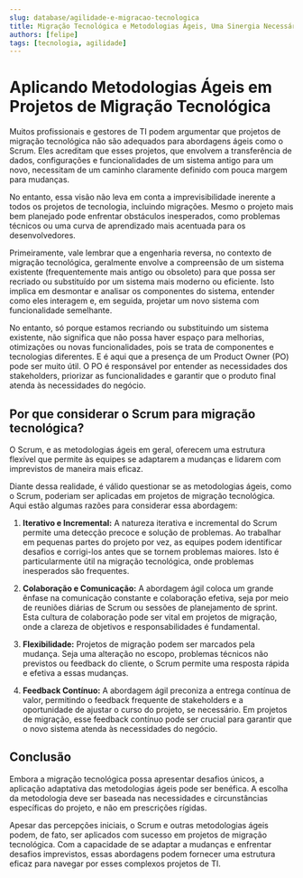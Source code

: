 ```yaml
---
slug: database/agilidade-e-migracao-tecnologica
title: Migração Tecnológica e Metodologias Ágeis, Uma Sinergia Necessária
authors: [felipe]
tags: [tecnologia, agilidade]
---
```


# Aplicando Metodologias Ágeis em Projetos de Migração Tecnológica

Muitos profissionais e gestores de TI podem argumentar que projetos de migração tecnológica não são adequados para abordagens ágeis como o Scrum. Eles acreditam que esses projetos, que envolvem a transferência de dados, configurações e funcionalidades de um sistema antigo para um novo, necessitam de um caminho claramente definido com pouca margem para mudanças.

No entanto, essa visão não leva em conta a imprevisibilidade inerente a todos os projetos de tecnologia, incluindo migrações. Mesmo o projeto mais bem planejado pode enfrentar obstáculos inesperados, como problemas técnicos ou uma curva de aprendizado mais acentuada para os desenvolvedores.

Primeiramente, vale lembrar que a engenharia reversa, no contexto de migração tecnológica, geralmente envolve a compreensão de um sistema existente (frequentemente mais antigo ou obsoleto) para que possa ser recriado ou substituído por um sistema mais moderno ou eficiente. Isto implica em desmontar e analisar os componentes do sistema, entender como eles interagem e, em seguida, projetar um novo sistema com funcionalidade semelhante.

No entanto, só porque estamos recriando ou substituindo um sistema existente, não significa que não possa haver espaço para melhorias, otimizações ou novas funcionalidades, pois se trata de componentes e tecnologias diferentes. E é aqui que a presença de um Product Owner (PO) pode ser muito útil. O PO é responsável por entender as necessidades dos stakeholders, priorizar as funcionalidades e garantir que o produto final atenda às necessidades do negócio.

## Por que considerar o Scrum para migração tecnológica?

O Scrum, e as metodologias ágeis em geral, oferecem uma estrutura flexível que permite às equipes se adaptarem a mudanças e lidarem com imprevistos de maneira mais eficaz.

Diante dessa realidade, é válido questionar se as metodologias ágeis, como o Scrum, poderiam ser aplicadas em projetos de migração tecnológica. Aqui estão algumas razões para considerar essa abordagem:

1. **Iterativo e Incremental:** A natureza iterativa e incremental do Scrum permite uma detecção precoce e solução de problemas. Ao trabalhar em pequenas partes do projeto por vez, as equipes podem identificar desafios e corrigi-los antes que se tornem problemas maiores. Isto é particularmente útil na migração tecnológica, onde problemas inesperados são frequentes.

2. **Colaboração e Comunicação:** A abordagem ágil coloca um grande ênfase na comunicação constante e colaboração efetiva, seja por meio de reuniões diárias de Scrum ou sessões de planejamento de sprint. Esta cultura de colaboração pode ser vital em projetos de migração, onde a clareza de objetivos e responsabilidades é fundamental.

3. **Flexibilidade:** Projetos de migração podem ser marcados pela mudança. Seja uma alteração no escopo, problemas técnicos não previstos ou feedback do cliente, o Scrum permite uma resposta rápida e efetiva a essas mudanças.

4. **Feedback Contínuo:** A abordagem ágil preconiza a entrega contínua de valor, permitindo o feedback frequente de stakeholders e a oportunidade de ajustar o curso do projeto, se necessário. Em projetos de migração, esse feedback contínuo pode ser crucial para garantir que o novo sistema atenda às necessidades do negócio.

## Conclusão

Embora a migração tecnológica possa apresentar desafios únicos, a aplicação adaptativa das metodologias ágeis pode ser benéfica. A escolha da metodologia deve ser baseada nas necessidades e circunstâncias específicas do projeto, e não em prescrições rígidas.

Apesar das percepções iniciais, o Scrum e outras metodologias ágeis podem, de fato, ser aplicados com sucesso em projetos de migração tecnológica. Com a capacidade de se adaptar a mudanças e enfrentar desafios imprevistos, essas abordagens podem fornecer uma estrutura eficaz para navegar por esses complexos projetos de TI.